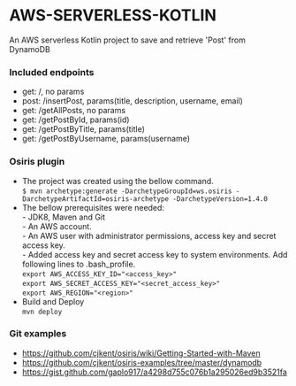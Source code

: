 # AWS-SERVERLESS-KOTLIN
An AWS serverless Kotlin project to save and retrieve 'Post' from DynamoDB

### Included endpoints
* get: /, no params 
* post: /insertPost, params(title, description, username, email)
* get: /getAllPosts, no params
* get: /getPostById, params(id)
* get: /getPostByTitle, params(title)
* get: /getPostByUsername, params(username)

### Osiris plugin 
* The project was created using the bellow command.
<br>`$ mvn archetype:generate -DarchetypeGroupId=ws.osiris -DarchetypeArtifactId=osiris-archetype -DarchetypeVersion=1.4.0`
* The bellow prerequisites were needed:
<br>- JDK8, Maven and Git
<br>- An AWS account.
<br>- An AWS user with administrator permissions, access key and secret access key.
<br>- Added access key and secret access key to system environments. Add following lines to .bash_profile.
<br>`export AWS_ACCESS_KEY_ID="<access_key>"`
<br>`export AWS_SECRET_ACCESS_KEY="<secret_access_key>"`
<br>`export AWS_REGION="<region>"`
* Build and Deploy 
<br>`mvn deploy`

### Git examples
* https://github.com/cjkent/osiris/wiki/Getting-Started-with-Maven
* https://github.com/cjkent/osiris-examples/tree/master/dynamodb
* https://gist.github.com/gaplo917/a4298d755c076b1a295026ed9b3521fa